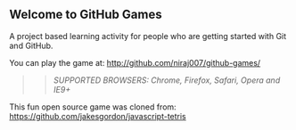 ## Welcome to GitHub Games

A project based learning activity for people who are getting started with Git and GitHub.

You can play the game at: http://github.com/niraj007/github-games/

>> _*SUPPORTED BROWSERS*: Chrome, Firefox, Safari, Opera and IE9+_

This fun open source game was cloned from: https://github.com/jakesgordon/javascript-tetris

